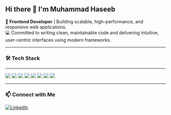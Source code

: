 ## Hi there 👋 I'm Muhammad Haseeb

🎯 **Frontend Developer** | Building scalable, high-performance, and responsive web applications.    
💻 Committed to writing clean, maintainable code and delivering intuitive, user-centric interfaces using modern frameworks.

---

### 🛠 Tech Stack
---

<p align="left"> <img src="https://img.shields.io/badge/Next.js-000000?style=for-the-badge&logo=next.js&logoColor=white" /> <img src="https://img.shields.io/badge/React.js-61DAFB?style=for-the-badge&logo=react&logoColor=black" /> <img src="https://img.shields.io/badge/Vue.js-4FC08D?style=for-the-badge&logo=vue.js&logoColor=white" /> <img src="https://img.shields.io/badge/JavaScript-F7DF1E?style=for-the-badge&logo=javascript&logoColor=black" /> <img src="https://img.shields.io/badge/TypeScript-3178C6?style=for-the-badge&logo=typescript&logoColor=white" /> <img src="https://img.shields.io/badge/SCSS-CC6699?style=for-the-badge&logo=sass&logoColor=white" /> <img src="https://img.shields.io/badge/CSS-1572B6?style=for-the-badge&logo=css3&logoColor=white" />  <img src="https://img.shields.io/badge/HTML-E34F26?style=for-the-badge&logo=html5&logoColor=white" /> </p>

---

### 📫 Connect with Me

[![LinkedIn](https://img.shields.io/badge/LinkedIn-Muhammad%20Haseeb%20Narejo-0A66C2?style=for-the-badge&logo=linkedin&logoColor=white)](https://www.linkedin.com/in/muhammad-haseeb-narejo-/)
